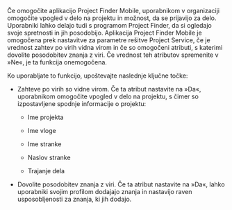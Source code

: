 Če omogočite aplikacijo Project Finder Mobile, uporabnikom v organizaciji omogočite vpogled v delo na projektu in možnost, da se prijavijo za delo. Uporabniki lahko delajo tudi s programom Project Finder, da si ogledajo svoje spretnosti in jih posodobijo. Aplikacija Project Finder Mobile je omogočena prek nastavitve za parametre rešitve Project Service, če je vrednost zahtev po virih vidna virom in če so omogočeni atributi, s katerimi dovolite posodobitev znanja z viri. Če vrednost teh atributov spremenite v »Ne«, je ta funkcija onemogočena.  
  
 Ko uporabljate to funkcijo, upoštevajte naslednje ključne točke:  
  
-   Zahteve po virih so vidne virom. Če ta atribut nastavite na »Da«, uporabnikom omogočite vpogled v delo na projektu, s čimer so izpostavljene spodnje informacije o projektu:  
  
    -   Ime projekta  
  
    -   Ime vloge  
  
    -   Ime stranke  
  
    -   Naslov stranke  
  
    -   Trajanje dela  
  
-   Dovolite posodobitev znanja z viri. Če ta atribut nastavite na »Da«, lahko uporabniki svojim profilom dodajajo znanja in nastavijo raven usposobljenosti za znanja, ki jih dodajo.